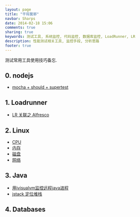 ```yaml
---
layout: page
title: "干将莫邪"
navbar: Sharps
date: 2014-02-18 15:06
comments: true
sharing: true
keywords: 测试工具, 系统监控, 代码监控, 数据库监控, LoadRunner, LR
description: 性能测试相关工具, 监控手段, 分析思路
footer: true
---
```


测试常用工具使用技巧备忘.

## 0. nodejs
* [mocha + should + supertest](https://github.com/Ralph-Wang/mochaSample)

## 1. Loadrunner
* [LR 关联之 Alfresco](http://ralph-wang.github.io/blog/2014/02/18/lr-guan-lian-zhi-alfresco/)

## 2. Linux
* [CPU](https://gist.github.com/Ralph-Wang/9191153)
* [内存](https://gist.github.com/Ralph-Wang/9191195)
* [磁盘](https://gist.github.com/Ralph-Wang/9191224)
* [网络](https://gist.github.com/Ralph-Wang/9191265)


## 3. Java
* [用jvisualvm监控远程java进程](http://ralph-wang.github.io/blog/2014/02/06/yong-jvisualvmjian-kong-yuan-cheng-javajin-cheng/)
* [jstack
  定位堆栈](http://ralph-wang.github.io/blog/2014/03/01/yong-jstack-xian-cheng-ding-wei-chu-ti-yan/)

## 4. Databases
